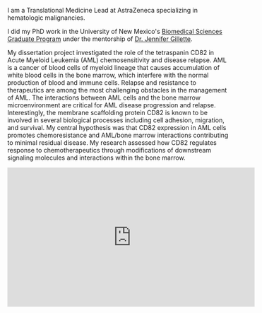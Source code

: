 I am a Translational Medicine Lead at AstraZeneca specializing in hematologic malignancies.

I did my PhD work in the University of New Mexico's [Biomedical Sciences Graduate Program](https://hsc.unm.edu/research/brep/graduate/bsgp/index.html) under the mentorship of [Dr. Jennifer Gillette](https://pathology.unm.edu/research/faculty-laboratories/the-gillette-laboratory/index.html).

My dissertation project investigated the role of the tetraspanin CD82 in Acute Myeloid Leukemia (AML) chemosensitivity and disease relapse. AML is a cancer of blood cells of myeloid lineage that causes accumulation of white blood cells in the bone marrow, which interfere with the normal production of blood and immune cells. Relapse and resistance to therapeutics are among the most challenging obstacles in the management of AML. The interactions between AML cells and the bone marrow microenvironment are critical for AML disease progression and relapse. Interestingly, the membrane scaffolding protein CD82 is known to be involved in several biological processes including cell adhesion, migration, and survival. My central hypothesis was that CD82 expression in AML cells promotes chemoresistance and AML/bone marrow interactions contributing to minimal residual disease. My research assessed how CD82 regulates response to chemotherapeutics through modifications of downstream signaling molecules and interactions within the bone marrow. 

<iframe width="560" height="315" src="https://www.youtube.com/embed/yebVSPWQ2EQ" frameborder="0" allow="accelerometer; autoplay; encrypted-media; gyroscope; picture-in-picture" allowfullscreen></iframe>
